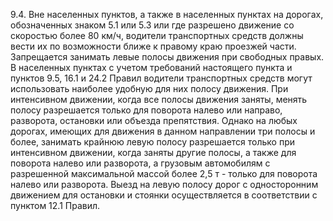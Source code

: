9.4. Вне населенных пунктов, а также в населенных пунктах на дорогах, обозначенных знаком 5.1 или 5.3 или где разрешено движение со скоростью более 80 км/ч, водители транспортных средств должны вести их по возможности ближе к правому краю проезжей части. Запрещается занимать левые полосы движения при свободных правых.
В населенных пунктах с учетом требований настоящего пункта и пунктов 9.5, 16.1 и 24.2 Правил водители транспортных средств могут использовать наиболее удобную для них полосу движения. При интенсивном движении, когда все полосы движения заняты, менять полосу разрешается только для поворота налево или направо, разворота, остановки или объезда препятствия.
Однако на любых дорогах, имеющих для движения в данном направлении три полосы и более, занимать крайнюю левую полосу разрешается только при интенсивном движении, когда заняты другие полосы, а также для поворота налево или разворота, а грузовым автомобилям с разрешенной максимальной массой более 2,5 т - только для поворота налево или разворота. Выезд на левую полосу дорог с односторонним движением для остановки и стоянки осуществляется в соответствии с пунктом 12.1 Правил.